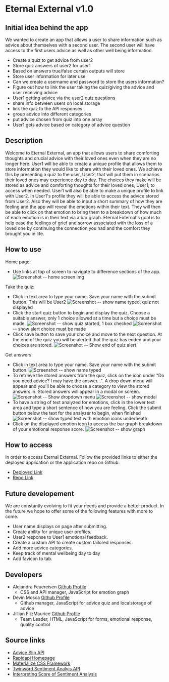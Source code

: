 # Eternal External v1.0

## Initial idea behind the app 

We wanted to create an app that allows a user to share information such as advice about themselves with a second user. The second user will have access to the first users advice as well as other well being information. 

- Create a quiz to get advice from user2
- Store quiz answers of user2 for user1 
- Based on answers true/false certain outputs will store
- Store user information for later use
- Can we create a username and password to store the users information? 
- Figure out how to link the user taking the quiz/giving the advice and user receiving advice 
- User1 getting advice via the user2 quiz questions 
- share info between users on local storage
- link the quiz to the API responses 
- group advice into different categories 
- put advice chosen from quiz into one array 
- User1 gets advice based on category of advice question 

## Description

Welcome to Eternal External, an app that allows users to share comforting thoughts and crucial advice with their loved ones even when they are no longer here. User1 will be able to create a unique profile that allows them to store information they would like to share with their loved ones. We achieve this by presenting a quiz to the user, User2, that will put them in scenarios their loved ones may experience day to day. The choices they make will be stored as advice and comforting thoughts for their loved ones, User1, to access when needed. User1 will also be able to make a unique profile to link with User2. In User1's profile they will be able to access the advice stored from User2. Also they will be able to input a short summary of how they are feeling and the app will reveal the emotions within their text. They will then be able to click on that emotion to bring them to a breakdown of how much of each emotion is in their text via a bar graph. Eternal External's goal is to help ease the feelings of grief and sorrow associated with the loss of a loved one by continuing the connection you had and the comfort they brought you in life. 

## How to use 

Home page:
- Use links at top of screen to navigate to difference sections of the app.
![Screenshot]() -- home screen img

Take the quiz:
- Click in text area to type your name. Save your name with the submit button. This will be User2
![Screenshot]() -- show name typed, quiz not displayed
- Click the start quiz button to begin and display the quiz. Choose a suitable answer, only 1 choice allowed at a time but a choice must be made. 
![Screenshot]() -- show quiz started, 1 box checked
![Screenshot]() -- show alert choice must be made
- Click save button to save your choice and move to the next question. At the end of the quiz you will be alerted that the quiz has ended and your choices are stored. 
![Screenshot]() -- Show end of quiz alert

Get answers:
- Click in text area to type your name. Save your name with the submit button.
![Screenshot]() -- show name typed
- To retrieve the stored answers from the quiz, click on the icon under "Do you need advice? I may have the answer...". A drop down menu will appear and you'll be able to choose a category to view the stored answers in. Stored answers will appear in a modal on screen.
![Screenshot]() -- Show dropdown menu
![Screenshot]() -- show modal
- To have a string of text analyzed for emotions, click in the lower text area and type a short sentence of how you are feeling. Click the submit button below the text for the analyzer to begin, when finished 
![Screenshot]() -- show typed text with emotion icons underneath.
- Click on the displayed emotion icon to access the bar graph breakdown of your emotional response score.
![Screenshot]() -- show graph

## How to access
In order to access Eternal External. Follow the provided links to either the deployed application or the application repo on Github.

- [Deployed Link](https://dmosca2021.github.io/adj_project1/)
- [Repo Link](https://github.com/DMosca2021/adj_project1)

## Future developement

We are constantly evolving to fit your needs and provide a better product. In the future we hope to offer some of the following features with more to come.

- User name displays on page after submitting.
- Create ability for unique user profiles.
- User2 response to User1 emotional feedback.
- Create a custom API to create custom tailored responses.
- Add more advice categories.
- Keep track of mental wellbeing day to day
- Add favicon to tab.

## Developers

- Alejandra Feuereisen [Github Profile](https://github.com/afeuerei14)
    - CSS and API manager, JavaScript for emotion graph
- Devin Mosca [Github Profile](https://github.com/DMosca2021)
    - Github manager, JavaScript for advice quiz and localstorage of advice
- Jillian FitzMaurice [Github Profile](https://github.com/jilliankayworks)
    - Team Leader, HTML, JavaScript for forms, emotional response, quality control

## Source links 

- [Advice Slip API](https://api.adviceslip.com/#endpoint-search)
- [Rapidapi Homepage](https://rapidapi.com/)
- [Materialize CSS Framework](https://materializecss.com/)
- [Twinword Sentiment Analyis API](https://www.twinword.com/)
- [Interpreting Score of Sentiment Analysis](https://www.twinword.com/blog/interpreting-the-score-and-ratio-of-sentiment/)
